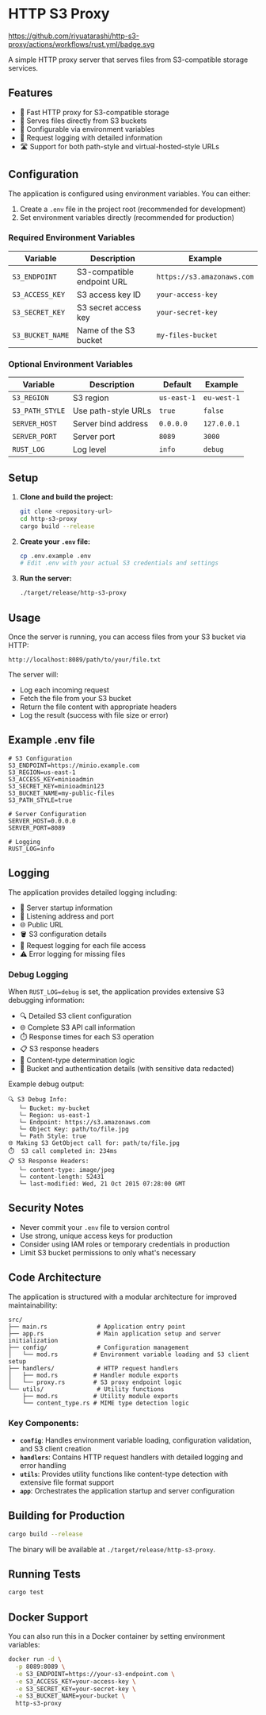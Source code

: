 # HTTP S3 Proxy

https://github.com/riyuatarashi/http-s3-proxy/actions/workflows/rust.yml/badge.svg

A simple HTTP proxy server that serves files from S3-compatible storage services.

## Features

- 🚀 Fast HTTP proxy for S3-compatible storage
- 📁 Serves files directly from S3 buckets
- 🔧 Configurable via environment variables
- 📝 Request logging with detailed information
- 🛣️ Support for both path-style and virtual-hosted-style URLs

## Configuration

The application is configured using environment variables. You can either:

1. Create a `.env` file in the project root (recommended for development)
2. Set environment variables directly (recommended for production)

### Required Environment Variables

| Variable | Description | Example |
|----------|-------------|---------|
| `S3_ENDPOINT` | S3-compatible endpoint URL | `https://s3.amazonaws.com` |
| `S3_ACCESS_KEY` | S3 access key ID | `your-access-key` |
| `S3_SECRET_KEY` | S3 secret access key | `your-secret-key` |
| `S3_BUCKET_NAME` | Name of the S3 bucket | `my-files-bucket` |

### Optional Environment Variables

| Variable | Description | Default | Example |
|----------|-------------|---------|---------|
| `S3_REGION` | S3 region | `us-east-1` | `eu-west-1` |
| `S3_PATH_STYLE` | Use path-style URLs | `true` | `false` |
| `SERVER_HOST` | Server bind address | `0.0.0.0` | `127.0.0.1` |
| `SERVER_PORT` | Server port | `8089` | `3000` |
| `RUST_LOG` | Log level | `info` | `debug` |

## Setup

1. **Clone and build the project:**
   ```bash
   git clone <repository-url>
   cd http-s3-proxy
   cargo build --release
   ```

2. **Create your `.env` file:**
   ```bash
   cp .env.example .env
   # Edit .env with your actual S3 credentials and settings
   ```

3. **Run the server:**
   ```bash
   ./target/release/http-s3-proxy
   ```

## Usage

Once the server is running, you can access files from your S3 bucket via HTTP:

```
http://localhost:8089/path/to/your/file.txt
```

The server will:
- Log each incoming request
- Fetch the file from your S3 bucket
- Return the file content with appropriate headers
- Log the result (success with file size or error)

## Example .env file

```env
# S3 Configuration
S3_ENDPOINT=https://minio.example.com
S3_REGION=us-east-1
S3_ACCESS_KEY=minioadmin
S3_SECRET_KEY=minioadmin123
S3_BUCKET_NAME=my-public-files
S3_PATH_STYLE=true

# Server Configuration
SERVER_HOST=0.0.0.0
SERVER_PORT=8089

# Logging
RUST_LOG=info
```

## Logging

The application provides detailed logging including:

- 🚀 Server startup information
- 📡 Listening address and port
- 🌐 Public URL
- 🪣 S3 configuration details
- 📝 Request logging for each file access
- ⚠️ Error logging for missing files

### Debug Logging

When `RUST_LOG=debug` is set, the application provides extensive S3 debugging information:

- 🔍 Detailed S3 client configuration
- 🌐 Complete S3 API call information
- ⏱️ Response times for each S3 operation
- 📋 S3 response headers
- 📄 Content-type determination logic
- 🔧 Bucket and authentication details (with sensitive data redacted)

Example debug output:
```
🔍 S3 Debug Info:
   └─ Bucket: my-bucket
   └─ Region: us-east-1
   └─ Endpoint: https://s3.amazonaws.com
   └─ Object Key: path/to/file.jpg
   └─ Path Style: true
🌐 Making S3 GetObject call for: path/to/file.jpg
⏱️  S3 call completed in: 234ms
📋 S3 Response Headers:
   └─ content-type: image/jpeg
   └─ content-length: 52431
   └─ last-modified: Wed, 21 Oct 2015 07:28:00 GMT
```

## Security Notes

- Never commit your `.env` file to version control
- Use strong, unique access keys for production
- Consider using IAM roles or temporary credentials in production
- Limit S3 bucket permissions to only what's necessary

## Code Architecture

The application is structured with a modular architecture for improved maintainability:

```
src/
├── main.rs              # Application entry point
├── app.rs               # Main application setup and server initialization  
├── config/              # Configuration management
│   └── mod.rs          # Environment variable loading and S3 client setup
├── handlers/            # HTTP request handlers
│   ├── mod.rs          # Handler module exports
│   └── proxy.rs        # S3 proxy endpoint logic
└── utils/               # Utility functions
    ├── mod.rs          # Utility module exports
    └── content_type.rs # MIME type detection logic
```

### Key Components:

- **`config`**: Handles environment variable loading, configuration validation, and S3 client creation
- **`handlers`**: Contains HTTP request handlers with detailed logging and error handling
- **`utils`**: Provides utility functions like content-type detection with extensive file format support
- **`app`**: Orchestrates the application startup and server configuration

## Building for Production

```bash
cargo build --release
```

The binary will be available at `./target/release/http-s3-proxy`.

## Running Tests

```bash
cargo test
```

## Docker Support

You can also run this in a Docker container by setting environment variables:

```bash
docker run -d \
  -p 8089:8089 \
  -e S3_ENDPOINT=https://your-s3-endpoint.com \
  -e S3_ACCESS_KEY=your-access-key \
  -e S3_SECRET_KEY=your-secret-key \
  -e S3_BUCKET_NAME=your-bucket \
  http-s3-proxy
```
